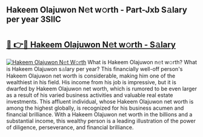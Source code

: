 ## Hakeem Olajuwon N𝚎t w𝚘rth - Part-Jxb S𝚊lary per year 3SIlC

# <h2><a href="http://gc1z46p.nevu.top/?p=Hakeem+Olajuwon">🔗 👉🔴 Hakeem Olajuwon N𝚎t w𝚘rth - S𝚊lary</a></h2>

[![Hakeem Olajuwon N𝚎t W𝚘rth](https://i.imgur.com/Oavwk0R.jpeg)](http://gc1z46p.nevu.top/?p=Hakeem+Olajuwon)
What is Hakeem Olajuwon n𝚎t w𝚘rth? What is Hakeem Olajuwon s𝚊lary per year?
This financially well-off person's Hakeem Olajuwon net worth is considerable, making him one of the wealthiest in his field. His income from his job is impressive, but it is dwarfed by Hakeem Olajuwon net worth, which is rumored to be even larger as a result of his varied business activities and valuable real estate investments. This affluent individual, whose Hakeem Olajuwon net worth is among the highest globally, is recognized for his business acumen and financial brilliance. With a Hakeem Olajuwon net worth in the billions and a substantial income, this wealthy person is a leading illustration of the power of diligence, perseverance, and financial brilliance.
